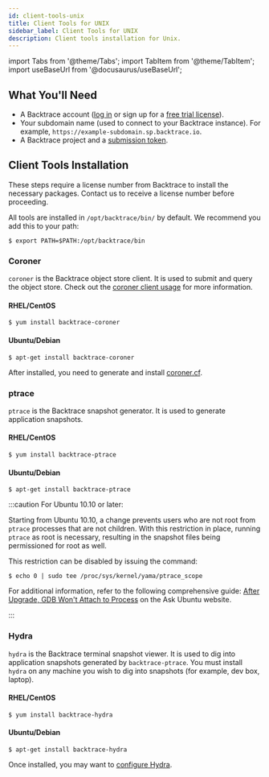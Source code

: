 ```yaml
---
id: client-tools-unix
title: Client Tools for UNIX
sidebar_label: Client Tools for UNIX
description: Client tools installation for Unix.
---
```


import Tabs from '@theme/Tabs';
import TabItem from '@theme/TabItem';
import useBaseUrl from '@docusaurus/useBaseUrl';

## What You'll Need

- A Backtrace account ([log in](https://backtrace.io/login) or sign up for a [free trial license](https://backtrace.io/sign-up)).
- Your subdomain name (used to connect to your Backtrace instance). For example, `https://example-subdomain.sp.backtrace.io`.
- A Backtrace project and a [submission token](/error-reporting/project-setup/submission-url).

## Client Tools Installation

These steps require a license number from Backtrace to install the necessary packages. Contact us to receive a license number before proceeding.

All tools are installed in `/opt/backtrace/bin/` by default. We recommend you add this to your path:

```shell
$ export PATH=$PATH:/opt/backtrace/bin
```

### Coroner

`coroner` is the Backtrace object store client. It is used to submit and query the object store. Check out the [coroner client usage](/error-reporting/advanced/coroner/client-usage/) for more information.

#### RHEL/CentOS

```shell
$ yum install backtrace-coroner
```

#### Ubuntu/Debian

```shell
$ apt-get install backtrace-coroner
```

After installed, you need to generate and install [coroner.cf](/error-reporting/advanced/coroner/client-getting-started/).

### ptrace

`ptrace` is the Backtrace snapshot generator. It is used to generate application snapshots.

#### RHEL/CentOS

```shell
$ yum install backtrace-ptrace
```

#### Ubuntu/Debian

```shell
$ apt-get install backtrace-ptrace
```

:::caution For Ubuntu 10.10 or later:

Starting from Ubuntu 10.10, a change prevents users who are not root from `ptrace` processes that are not children. With this restriction in place, running `ptrace` as root is necessary, resulting in the snapshot files being permissioned for root as well.

This restriction can be disabled by issuing the command:

```shell
$ echo 0 | sudo tee /proc/sys/kernel/yama/ptrace_scope
```

For additional information, refer to the following comprehensive guide: [After Upgrade, GDB Won't Attach to Process](https://askubuntu.com/questions/41629/after-upgrade-gdb-wont-attach-to-process) on the Ask Ubuntu website.

:::

### Hydra

`hydra` is the Backtrace terminal snapshot viewer. It is used to dig into application snapshots generated by `backtrace-ptrace`. You must install `hydra` on any machine you wish to dig into snapshots (for example, dev box, laptop).

#### RHEL/CentOS

```shell
$ yum install backtrace-hydra
```

#### Ubuntu/Debian

```shell
$ apt-get install backtrace-hydra
```

Once installed, you may want to [configure Hydra](https://help.backtrace.io/advanced/component-hydra/hydra-setup).
